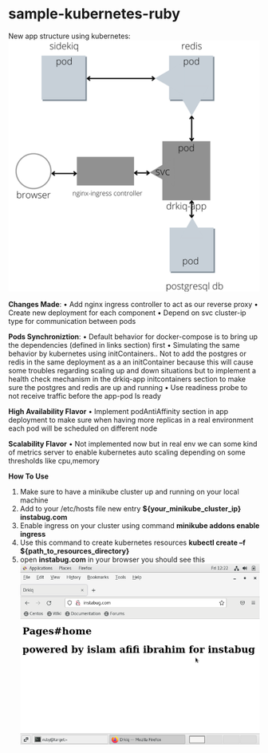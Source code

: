 # sample-kubernetes-ruby
New app structure using kubernetes:
![alt text](https://github.com/islamafifi17/sample-kubernetes-ruby/blob/master/app-new-structure.png?raw=true)

**Changes Made**:
  •	Add nginx ingress controller to act as our reverse proxy
  •	Create new deployment for each component 
  •	Depend on svc cluster-ip type for communication between pods

**Pods Synchroniztion**:
  •	Default behavior for docker-compose is to bring up the dependencies (defined in links section) first
  •	Simulating the same behavior by kubernetes using initContainers.. Not to add the postgres or redis in the same deployment as a an initContainer because this will cause some    troubles regarding scaling up and down situations but to implement a health check mechanism in the drkiq-app initcontainers section to make sure the postgres and redis are      up and running
  •	Use readiness probe to not receive traffic before the app-pod Is ready

**High Availability Flavor**
  •	Implement podAntiAffinity section in app deployment to make sure when having more replicas in a real environment each pod will be scheduled on different node

**Scalability Flavor**
  •	Not implemented now but in real env we can some kind of metrics server to enable kubernetes auto scaling depending on some thresholds like cpu,memory
  
**How To Use**
  1.	Make sure to have a minikube cluster up and running on your local machine
  2.	Add to your /etc/hosts file new entry **${your_minikube_cluster_ip} instabug.com**
  3.	Enable ingress on your cluster using command **minikube addons enable ingress**
  4.	Use this command to create kubernetes resources **kubectl create –f ${path_to_resources_directory}**
  5. open **instabug.com** in your browser you should see this
  ![alt text](https://github.com/islamafifi17/sample-kubernetes-ruby/blob/master/drkiq-ouput.png?raw=true)
 
 
